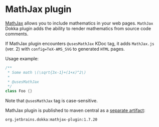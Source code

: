 # MathJax plugin

[MathJax](https://docs.mathjax.org/) allows you to include mathematics in your web pages. `MathJax` Dokka plugin
adds the ability to render mathematics from source code comments.

If MathJax plugin encounters `@usesMathJax` KDoc tag, it adds `MathJax.js` (ver. 2) with `config=TeX-AMS_SVG`
to generated `HTML` pages.

Usage example:
```kotlin
/**
 * Some math \(\sqrt{3x-1}+(1+x)^2\)
 * 
 * @usesMathJax
 */
class Foo {}
```

Note that `@usesMathJax` tag is case-sensitive.

MathJax plugin is published to maven central as a
[separate artifact](https://mvnrepository.com/artifact/org.jetbrains.dokka/mathjax-plugin):
```text
org.jetbrains.dokka:mathjax-plugin:1.7.20
```
